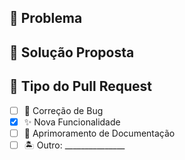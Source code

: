 ## 🤯 Problema

<!-- Descreva o problema que este pull request aborda -->

## 🤔 Solução Proposta

<!-- Descreva sucintamente a solução proposta neste pull request -->

## 📍 Tipo do Pull Request

<!-- Marque o tipo deste pull request (e.g., correção de bug, nova funcionalidade, aprimoramento de documentação) -->

- [ ] 🐛 Correção de Bug
- [x] ✨ Nova Funcionalidade
- [ ] 📑 Aprimoramento de Documentação
- [ ] 🏝 Outro: _______________
